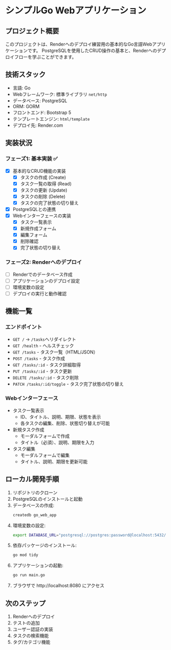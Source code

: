# シンプルGo Webアプリケーション

## プロジェクト概要
このプロジェクトは、Renderへのデプロイ練習用の基本的なGo言語Webアプリケーションです。
PostgreSQLを使用したCRUD操作の基本と、Renderへのデプロイフローを学ぶことができます。

## 技術スタック
- 言語: Go
- Webフレームワーク: 標準ライブラリ `net/http`
- データベース: PostgreSQL
- ORM: GORM
- フロントエンド: Bootstrap 5
- テンプレートエンジン: `html/template`
- デプロイ先: Render.com

## 実装状況
### フェーズ1: 基本実装 ✅
- [x] 基本的なCRUD機能の実装
  - [x] タスクの作成 (Create)
  - [x] タスク一覧の取得 (Read)
  - [x] タスクの更新 (Update)
  - [x] タスクの削除 (Delete)
  - [x] タスクの完了状態の切り替え
- [x] PostgreSQLとの連携
- [x] Webインターフェースの実装
  - [x] タスク一覧表示
  - [x] 新規作成フォーム
  - [x] 編集フォーム
  - [x] 削除確認
  - [x] 完了状態の切り替え

### フェーズ2: Renderへのデプロイ
- [ ] Renderでのデータベース作成
- [ ] アプリケーションのデプロイ設定
- [ ] 環境変数の設定
- [ ] デプロイの実行と動作確認

## 機能一覧
### エンドポイント
- `GET /` → `/tasks`へリダイレクト
- `GET /health` - ヘルスチェック
- `GET /tasks` - タスク一覧（HTML/JSON）
- `POST /tasks` - タスク作成
- `GET /tasks/:id` - タスク詳細取得
- `PUT /tasks/:id` - タスク更新
- `DELETE /tasks/:id` - タスク削除
- `PATCH /tasks/:id/toggle` - タスク完了状態の切り替え

### Webインターフェース
- タスク一覧表示
  - ID、タイトル、説明、期限、状態を表示
  - 各タスクの編集、削除、状態切り替えが可能
- 新規タスク作成
  - モーダルフォームで作成
  - タイトル（必須）、説明、期限を入力
- タスク編集
  - モーダルフォームで編集
  - タイトル、説明、期限を更新可能

## ローカル開発手順
1. リポジトリのクローン
2. PostgreSQLのインストールと起動
3. データベースの作成:
   ```bash
   createdb go_web_app
   ```
4. 環境変数の設定:
   ```bash
   export DATABASE_URL="postgresql://postgres:password@localhost:5432/go_web_app?sslmode=disable"
   ```
5. 依存パッケージのインストール:
   ```bash
   go mod tidy
   ```
6. アプリケーションの起動:
   ```bash
   go run main.go
   ```
7. ブラウザで http://localhost:8080 にアクセス

## 次のステップ
1. Renderへのデプロイ
2. テストの追加
3. ユーザー認証の実装
4. タスクの検索機能
5. タグ/カテゴリ機能 